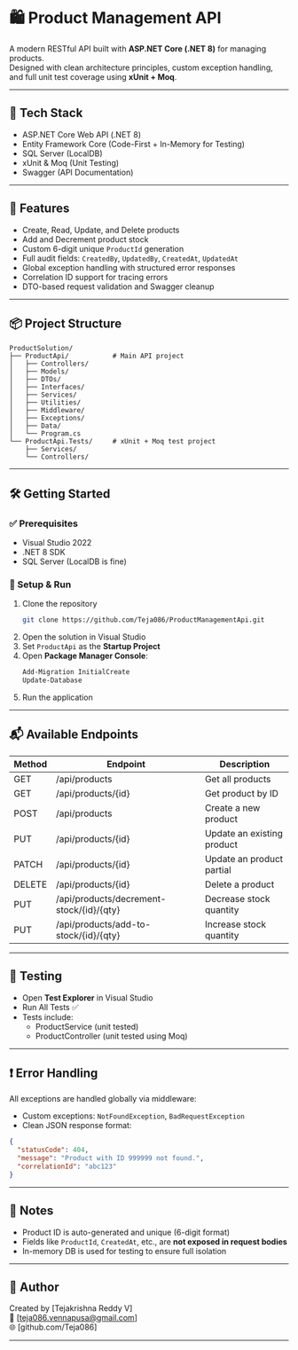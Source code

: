 # 🛍️ Product Management API

A modern RESTful API built with **ASP.NET Core (.NET 8)** for managing products.  
Designed with clean architecture principles, custom exception handling, and full unit test coverage using **xUnit + Moq**.

---

## 🚀 Tech Stack

- ASP.NET Core Web API (.NET 8)
- Entity Framework Core (Code-First + In-Memory for Testing)
- SQL Server (LocalDB)
- xUnit & Moq (Unit Testing)
- Swagger (API Documentation)

---

## 📁 Features

- Create, Read, Update, and Delete products
- Add and Decrement product stock
- Custom 6-digit unique `ProductId` generation
- Full audit fields: `CreatedBy`, `UpdatedBy`, `CreatedAt`, `UpdatedAt`
- Global exception handling with structured error responses
- Correlation ID support for tracing errors
- DTO-based request validation and Swagger cleanup

---

## 📦 Project Structure

```
ProductSolution/
├── ProductApi/           # Main API project
│   ├── Controllers/
│   ├── Models/
│   ├── DTOs/
│   ├── Interfaces/
│   ├── Services/
│   ├── Utilities/
│   ├── Middleware/
│   ├── Exceptions/
│   ├── Data/
│   └── Program.cs
└── ProductApi.Tests/     # xUnit + Moq test project
    ├── Services/
    └── Controllers/
```

---

## 🛠️ Getting Started

### ✅ Prerequisites
- Visual Studio 2022
- .NET 8 SDK
- SQL Server (LocalDB is fine)

### 🧪 Setup & Run

1. Clone the repository
    ```bash
    git clone https://github.com/Teja086/ProductManagementApi.git
    ```
2. Open the solution in Visual Studio
3. Set `ProductApi` as the **Startup Project**
4. Open **Package Manager Console**:
   ```powershell
   Add-Migration InitialCreate
   Update-Database
   ```
5. Run the application

---

## 📬 Available Endpoints

| Method | Endpoint                                   | Description                     |
|--------|--------------------------------------------|---------------------------------|
| GET    | /api/products                              | Get all products                |
| GET    | /api/products/{id}                         | Get product by ID               |
| POST   | /api/products                              | Create a new product            |
| PUT    | /api/products/{id}                         | Update an existing product      |
| PATCH  | /api/products/{id}                         | Update an product partial       |
| DELETE | /api/products/{id}                         | Delete a product                |
| PUT    | /api/products/decrement-stock/{id}/{qty}   | Decrease stock quantity         |
| PUT    | /api/products/add-to-stock/{id}/{qty}      | Increase stock quantity         |


---

## 🧪 Testing

- Open **Test Explorer** in Visual Studio
- Run All Tests ✅
- Tests include:
  - ProductService (unit tested)
  - ProductController (unit tested using Moq)

---

## ❗ Error Handling

All exceptions are handled globally via middleware:
- Custom exceptions: `NotFoundException`, `BadRequestException`
- Clean JSON response format:
```json
{
  "statusCode": 404,
  "message": "Product with ID 999999 not found.",
  "correlationId": "abc123"
}
```

---

## 📎 Notes

- Product ID is auto-generated and unique (6-digit format)
- Fields like `ProductId`, `CreatedAt`, etc., are **not exposed in request bodies**
- In-memory DB is used for testing to ensure full isolation

---

## 👏 Author

Created by [Tejakrishna Reddy V]  
📧 [teja086.vennapusa@gmail.com]  
🌐 [github.com/Teja086]

---
